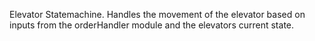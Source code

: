 Elevator Statemachine. Handles the movement of the elevator based on inputs from the orderHandler module and the elevators current state. 
